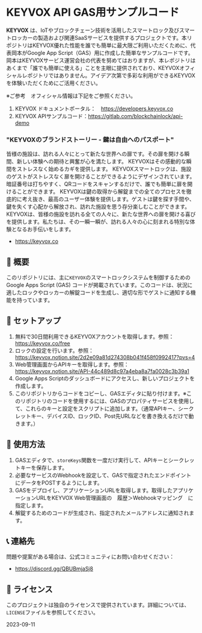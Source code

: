 # KEYVOX API GAS用サンプルコード

**KEYVOX** は、IoTやブロックチェーン技術を活用したスマートロック及びスマートロッカーの製造および関連SaaSサービスを提供するプロジェクトです。本リポジトリはKEYVOX優れた性能を誰でも簡単に最大限ご利用いただくために、代表岡本がGoogle App Script（GAS）用に作成した簡単なサンプルコードです。岡本はKEYVOXサービス運営会社の代表を努めてはおりますが、本レポジトリはあくまで「誰でも簡単に使える」ことを主眼に提供されており、KEYVOXオフィシャルレポジトリではありません。アイデア次第で多彩な利用ができるKEYVOXを体験いただくためにご活用ください。

※ご参考　オフィシャル情報は下記をご参照ください。
1. KEYVOX ドキュメントポータル：　https://developers.keyvox.co
2. KEYVOX APIサンプルコード：https://gitlab.com/blockchainlock/api-demo

### "KEYVOXのブランドストーリー - 鍵は自由へのパスポート"
皆様の施設は、訪れる人々にとって新たな世界への扉です。その扉を開ける瞬間、新しい体験への期待と興奮が心を満たします。
KEYVOXはその感動的な瞬間をストレスなく始めるカギを提供します。
KEYVOXスマートロックは、施設のゲストがストレスなく扉を開けることができるようにデザインされています。暗証番号は打ちやすく、QRコードをスキャンするだけで、誰でも簡単に扉を開けることができます。
KEYVOXは鍵の取得から解錠までの全てのプロセスを徹底的に考え抜き、最高のユーザー体験を提供します。ゲストは鍵を探す手間や、鍵を失くす心配から解放され、訪れた施設を思う存分楽しむことができます。
KEYVOXは、皆様の施設を訪れる全ての人々に、新たな世界への扉を開ける喜びを提供します。私たちは、その一瞬一瞬が、訪れる人々の心に刻まれる特別な体験となるお手伝いをします。
- https://keyvox.co

## 📌 概要

このリポジトリには、主に`KEYVOX`のスマートロックシステムを制御するためのGoogle Apps Script (GAS) コードが掲載されています。このコードは、状況に適したロックやロッカーの解錠コードを生成し、適切な形でゲストに通知する機能を持っています。

## 🚀 セットアップ

1. 無料で30日間利用できるKEYVOXアカウントを取得します。参照：https://keyvox.co/free
2. ロックの設定を行います。参照：https://keyvox.notion.site/2d2e09a81d274308b041f458f0992417?pvs=4
3. Web管理画面からAPIキーを取得します。参照：https://keyvox.notion.site/API-44c489d8c97a4eba8a7fa0028c3b39a1
4. Google Apps Scriptのダッシュボードにアクセスし、新しいプロジェクトを作成します。
5. このリポジトリからコードをコピーし、GASエディタに貼り付けます。※このリポジトリのコードを使用するには、GASのプロパティサービスを使用して、これらのキーと設定をスクリプトに追加します。（通常APIキー、シークレットキー、デバイスID、ロックID、Post先URLなどを書き換えるだけで動きます。）

## 📝 使用方法

1. GASエディタで、`storeKeys`関数を一度だけ実行して、APIキーとシークレットキーを保存します。
2. 必要なサービスのWebhookを設定して、GASで指定されたエンドポイントにデータをPOSTするようにします。
3. GASをデプロイし、アプリケーションURLを取得します。取得したアプリケーションURLをKEYVOX Web管理画面の　履歴＞Webhookマッピング　に指定します。
4. 解錠するためのコードが生成され、指定されたメールアドレスに通知されます。

## 📞 連絡先

問題や提案がある場合は、公式コミュニティにお問い合わせください：
- https://discord.gg/QBUBmjaSj8

## 📜 ライセンス

このプロジェクトは独自のライセンスで提供されています。詳細については、`LICENSE`ファイルを参照してください。

2023-09-11

